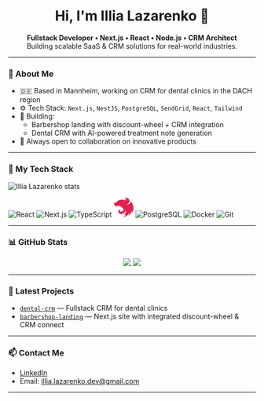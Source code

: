 <h1 align="center">Hi, I'm Illia Lazarenko 👋</h1>

<p align="center">
  <strong>Fullstack Developer • Next.js • React • Node.js • CRM Architect</strong><br />
  Building scalable SaaS & CRM solutions for real-world industries.
</p>

---

### 🧠 About Me

- 🇩🇪 Based in Mannheim, working on CRM for dental clinics in the DACH region  
- ⚙️ Tech Stack: `Next.js`, `NestJS`, `PostgreSQL`, `SendGrid`, `React`, `Tailwind`  
- 🚀 Building:  
  - Barbershop landing with discount-wheel + CRM integration  
  - Dental CRM with AI-powered treatment note generation  
- 💼 Always open to collaboration on innovative products  
---

### 🔧 My Tech Stack

<!-- Icons from https://simpleicons.org/ -->

![Illia Lazarenko stats](https://github-readme-stats.vercel.app/api?username=ilyalazarenkoit&show_icons=true&theme=radical)
<p align="left">
  <img src="https://cdn.jsdelivr.net/gh/devicons/devicon/icons/react/react-original.svg" width="40" alt="React" />
  <img src="https://cdn.jsdelivr.net/gh/devicons/devicon/icons/nextjs/nextjs-line.svg" width="40" alt="Next.js" />
  <img src="https://cdn.jsdelivr.net/gh/devicons/devicon/icons/typescript/typescript-original.svg" width="40" alt="TypeScript" />
  <img src="https://raw.githubusercontent.com/devicons/devicon/master/icons/nestjs/nestjs-plain.svg" width="40" alt="NestJS" />
  <img src="https://cdn.jsdelivr.net/gh/devicons/devicon/icons/postgresql/postgresql-original.svg" width="40" alt="PostgreSQL" />
  <img src="https://cdn.jsdelivr.net/gh/devicons/devicon/icons/docker/docker-original.svg" width="40" alt="Docker" />
  <img src="https://cdn.jsdelivr.net/gh/devicons/devicon/icons/git/git-original.svg" width="40" alt="Git" />
</p>

</p>

---

### 📊 GitHub Stats

<p align="center">
  <img src="https://github-readme-stats.vercel.app/api?username=illialazarenko&show_icons=true&theme=github_dark&hide=contribs&count_private=true" height="150" />
  <img src="https://github-readme-streak-stats.herokuapp.com/?user=illialazarenko&theme=github-dark&hide_border=true" height="150" />
</p>

---

### 🚀 Latest Projects

- [`dental-crm`](https://github.com/illialazarenko/dental-crm) — Fullstack CRM for dental clinics  
- [`barbershop-landing`](https://github.com/illialazarenko/barbershop-landing) — Next.js site with integrated discount-wheel & CRM connect

---

### 📫 Contact Me

- [LinkedIn](https://www.linkedin.com/in/illialazarenko)  
- Email: illia.lazarenko.dev@gmail.com  

---

